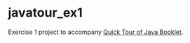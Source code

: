 # javatour_ex1

Exercise 1 project to accompany [Quick Tour of Java Booklet](https://bit.ly/javatourbook).
